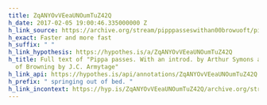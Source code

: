 ```yaml
---
title: ZqANYOvVEeaUNOumTuZ42Q
h_date: 2017-02-05 19:00:46.335000000 Z
h_link_source: https://archive.org/stream/pipppasseswithan00browuoft/pipppasseswithan00browuoft_djvu.txt
h_exact: Faster and more fast
h_suffix: " "
h_link_hypothesis: https://hypothes.is/a/ZqANYOvVEeaUNOumTuZ42Q
h_title: Full text of "Pippa passes. With an introd. by Arthur Symons and a portrait
  of Browning by J.C. Armytage"
h_link_api: https://hypothes.is/api/annotations/ZqANYOvVEeaUNOumTuZ42Q
h_prefix: " springing out of bed. "
h_link_incontext: https://hyp.is/ZqANYOvVEeaUNOumTuZ42Q/archive.org/stream/pipppasseswithan00browuoft/pipppasseswithan00browuoft_djvu.txt
---
```



